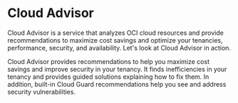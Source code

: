# Cloud Advisor

Cloud Advisor is a service that analyzes OCI cloud resources and provide recommendations to maximize cost savings and optimize your tenancies, performance, security, and availability. Let's look at Cloud Advisor in action.

Cloud Advisor provides recommendations to help you maximize cost savings and improve security in your tenancy. It finds inefficiencies in your tenancy and provides guided solutions explaining how to fix them. In addition, built-in Cloud Guard recommendations help you see and address security vulnerabilities.

